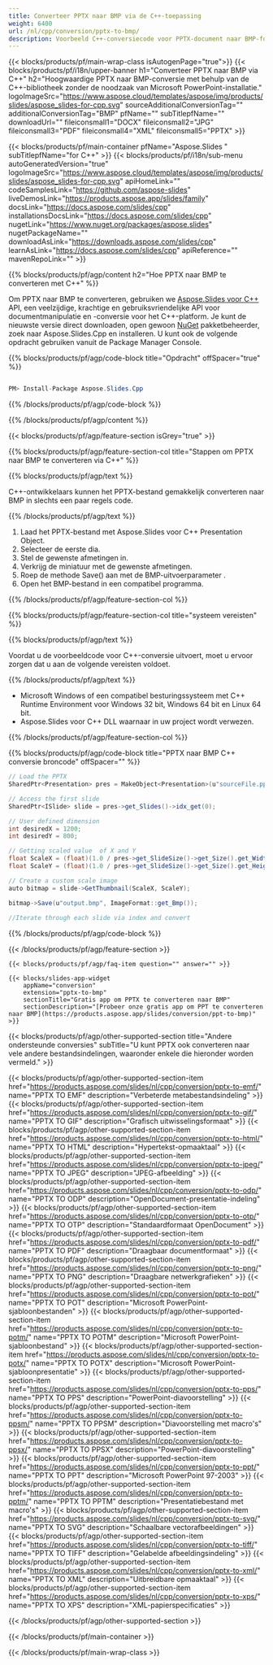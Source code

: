 ```yaml
---
title: Converteer PPTX naar BMP via de C++-toepassing
weight: 6400
url: /nl/cpp/conversion/pptx-to-bmp/ 
description: Voorbeeld C++-conversiecode voor PPTX-document naar BMP-formaat. Gebruik voorbeeldcode voor batch-PPTX naar BMP-conversie binnen elke C++-toepassing.
---
```


{{< blocks/products/pf/main-wrap-class isAutogenPage="true">}}
{{< blocks/products/pf/i18n/upper-banner h1="Converteer PPTX naar BMP via C++" h2="Hoogwaardige PPTX naar BMP-conversie met behulp van de C++-bibliotheek zonder de noodzaak van Microsoft PowerPoint-installatie." logoImageSrc="https://www.aspose.cloud/templates/aspose/img/products/slides/aspose_slides-for-cpp.svg" sourceAdditionalConversionTag="" additionalConversionTag="BMP" pfName="" subTitlepfName="" downloadUrl="" fileiconsmall1="DOCX" fileiconsmall2="JPG" fileiconsmall3="PDF" fileiconsmall4="XML" fileiconsmall5="PPTX" >}}

{{< blocks/products/pf/main-container pfName="Aspose.Slides " subTitlepfName="for C++" >}}
{{< blocks/products/pf/i18n/sub-menu autoGeneratedVersion="true" logoImageSrc="https://www.aspose.cloud/templates/aspose/img/products/slides/aspose_slides-for-cpp.svg" apiHomeLink="" codeSamplesLink="https://github.com/aspose-slides" liveDemosLink="https://products.aspose.app/slides/family" docsLink="https://docs.aspose.com/slides/cpp" installationsDocsLink="https://docs.aspose.com/slides/cpp" nugetLink="https://www.nuget.org/packages/aspose.slides" nugetPackageName="" downloadAsLink="https://downloads.aspose.com/slides/cpp" learnAsLink="https://docs.aspose.com/slides/cpp" apiReference="" mavenRepoLink="" >}}

{{% blocks/products/pf/agp/content h2="Hoe PPTX naar BMP te converteren met C++" %}}

 Om PPTX naar BMP te converteren, gebruiken we
 [Aspose.Slides voor C++](https://products.aspose.com/slides/nl/cpp/)
 API, een veelzijdige, krachtige en gebruiksvriendelijke API voor documentmanipulatie en -conversie voor het C++-platform. Je kunt de nieuwste versie direct downloaden, open gewoon
 [NuGet](https://www.nuget.org/packages/aspose.slides)
 pakketbeheerder, zoek naar
 Aspose.Slides.Cpp
 en installeren. U kunt ook de volgende opdracht gebruiken vanuit de Package Manager Console.

{{% blocks/products/pf/agp/code-block title="Opdracht" offSpacer="true" %}}

```cs

PM> Install-Package Aspose.Slides.Cpp

```

{{% /blocks/products/pf/agp/code-block %}}

{{% /blocks/products/pf/agp/content %}}

{{< blocks/products/pf/agp/feature-section isGrey="true" >}}

{{% blocks/products/pf/agp/feature-section-col title="Stappen om PPTX naar BMP te converteren via C++" %}}

{{% blocks/products/pf/agp/text %}}

 C++-ontwikkelaars kunnen het PPTX-bestand gemakkelijk converteren naar BMP in slechts een paar regels code.

{{% /blocks/products/pf/agp/text %}}

1. Laad het PPTX-bestand met Aspose.Slides voor C++ Presentation Object.
1. Selecteer de eerste dia.
1. Stel de gewenste afmetingen in.
1. Verkrijg de miniatuur met de gewenste afmetingen.
1. Roep de methode Save() aan met de BMP-uitvoerparameter .
1. Open het BMP-bestand in een compatibel programma.

{{% /blocks/products/pf/agp/feature-section-col %}}

{{% blocks/products/pf/agp/feature-section-col title="systeem vereisten" %}}

{{% blocks/products/pf/agp/text %}}

 Voordat u de voorbeeldcode voor C++-conversie uitvoert, moet u ervoor zorgen dat u aan de volgende vereisten voldoet.

{{% /blocks/products/pf/agp/text %}}

- Microsoft Windows of een compatibel besturingssysteem met C++ Runtime Environment voor Windows 32 bit, Windows 64 bit en Linux 64 bit.
- Aspose.Slides voor C++ DLL waarnaar in uw project wordt verwezen.

{{% /blocks/products/pf/agp/feature-section-col %}}

{{% blocks/products/pf/agp/code-block title="PPTX naar BMP C++ conversie broncode" offSpacer="" %}}

```cs
// Load the PPTX
SharedPtr<Presentation> pres = MakeObject<Presentation>(u"sourceFile.pptx");

// Access the first slide
SharedPtr<ISlide> slide = pres->get_Slides()->idx_get(0);

// User defined dimension
int desiredX = 1200;
int desiredY = 800;

// Getting scaled value  of X and Y
float ScaleX = (float)(1.0 / pres->get_SlideSize()->get_Size().get_Width()) * desiredX;
float ScaleY = (float)(1.0 / pres->get_SlideSize()->get_Size().get_Height()) * desiredY;

// Create a custom scale image
auto bitmap = slide->GetThumbnail(ScaleX, ScaleY);

bitmap->Save(u"output.bmp", ImageFormat::get_Bmp());
	
//Iterate through each slide via index and convert

```

{{% /blocks/products/pf/agp/code-block %}}

{{< /blocks/products/pf/agp/feature-section >}}

    {{< blocks/products/pf/agp/faq-item question="" answer="" >}}
 

<!-- aboutfile Starts -->

<!-- aboutfile Ends -->

    {{< blocks/slides-app-widget 
        appName="conversion"
        extension="pptx-to-bmp"
        sectionTitle="Gratis app om PPTX te converteren naar BMP" 
        sectionDescription="[Probeer onze gratis app om PPT te converteren naar BMP](https://products.aspose.app/slides/conversion/ppt-to-bmp)" 
    >}}
    
{{< blocks/products/pf/agp/other-supported-section title="Andere ondersteunde conversies" subTitle="U kunt PPTX ook converteren naar vele andere bestandsindelingen, waaronder enkele die hieronder worden vermeld." >}}

{{< blocks/products/pf/agp/other-supported-section-item href="https://products.aspose.com/slides/nl/cpp/conversion/pptx-to-emf/" name="PPTX TO EMF" description="Verbeterde metabestandsindeling" >}}
{{< blocks/products/pf/agp/other-supported-section-item href="https://products.aspose.com/slides/nl/cpp/conversion/pptx-to-gif/" name="PPTX TO GIF" description="Grafisch uitwisselingsformaat" >}}
{{< blocks/products/pf/agp/other-supported-section-item href="https://products.aspose.com/slides/nl/cpp/conversion/pptx-to-html/" name="PPTX TO HTML" description="Hypertekst-opmaaktaal" >}}
{{< blocks/products/pf/agp/other-supported-section-item href="https://products.aspose.com/slides/nl/cpp/conversion/pptx-to-jpeg/" name="PPTX TO JPEG" description="JPEG-afbeelding" >}}
{{< blocks/products/pf/agp/other-supported-section-item href="https://products.aspose.com/slides/nl/cpp/conversion/pptx-to-odp/" name="PPTX TO ODP" description="OpenDocument-presentatie-indeling" >}}
{{< blocks/products/pf/agp/other-supported-section-item href="https://products.aspose.com/slides/nl/cpp/conversion/pptx-to-otp/" name="PPTX TO OTP" description="Standaardformaat OpenDocument" >}}
{{< blocks/products/pf/agp/other-supported-section-item href="https://products.aspose.com/slides/nl/cpp/conversion/pptx-to-pdf/" name="PPTX TO PDF" description="Draagbaar documentformaat" >}}
{{< blocks/products/pf/agp/other-supported-section-item href="https://products.aspose.com/slides/nl/cpp/conversion/pptx-to-png/" name="PPTX TO PNG" description="Draagbare netwerkgrafieken" >}}
{{< blocks/products/pf/agp/other-supported-section-item href="https://products.aspose.com/slides/nl/cpp/conversion/pptx-to-pot/" name="PPTX TO POT" description="Microsoft PowerPoint-sjabloonbestanden" >}}
{{< blocks/products/pf/agp/other-supported-section-item href="https://products.aspose.com/slides/nl/cpp/conversion/pptx-to-potm/" name="PPTX TO POTM" description="Microsoft PowerPoint-sjabloonbestand" >}}
{{< blocks/products/pf/agp/other-supported-section-item href="https://products.aspose.com/slides/nl/cpp/conversion/pptx-to-potx/" name="PPTX TO POTX" description="Microsoft PowerPoint-sjabloonpresentatie" >}}
{{< blocks/products/pf/agp/other-supported-section-item href="https://products.aspose.com/slides/nl/cpp/conversion/pptx-to-pps/" name="PPTX TO PPS" description="PowerPoint-diavoorstelling" >}}
{{< blocks/products/pf/agp/other-supported-section-item href="https://products.aspose.com/slides/nl/cpp/conversion/pptx-to-ppsm/" name="PPTX TO PPSM" description="Diavoorstelling met macro's" >}}
{{< blocks/products/pf/agp/other-supported-section-item href="https://products.aspose.com/slides/nl/cpp/conversion/pptx-to-ppsx/" name="PPTX TO PPSX" description="PowerPoint-diavoorstelling" >}}
{{< blocks/products/pf/agp/other-supported-section-item href="https://products.aspose.com/slides/nl/cpp/conversion/pptx-to-ppt/" name="PPTX TO PPT" description="Microsoft PowerPoint 97-2003" >}}
{{< blocks/products/pf/agp/other-supported-section-item href="https://products.aspose.com/slides/nl/cpp/conversion/pptx-to-pptm/" name="PPTX TO PPTM" description="Presentatiebestand met macro's" >}}
{{< blocks/products/pf/agp/other-supported-section-item href="https://products.aspose.com/slides/nl/cpp/conversion/pptx-to-svg/" name="PPTX TO SVG" description="Schaalbare vectorafbeeldingen" >}}
{{< blocks/products/pf/agp/other-supported-section-item href="https://products.aspose.com/slides/nl/cpp/conversion/pptx-to-tiff/" name="PPTX TO TIFF" description="Gelabelde afbeeldingsindeling" >}}
{{< blocks/products/pf/agp/other-supported-section-item href="https://products.aspose.com/slides/nl/cpp/conversion/pptx-to-xml/" name="PPTX TO XML" description="Uitbreidbare opmaaktaal" >}}
{{< blocks/products/pf/agp/other-supported-section-item href="https://products.aspose.com/slides/nl/cpp/conversion/pptx-to-xps/" name="PPTX TO XPS" description="XML-papierspecificaties" >}}

{{< /blocks/products/pf/agp/other-supported-section >}}

{{< /blocks/products/pf/main-container >}}
    
{{< /blocks/products/pf/main-wrap-class >}}
